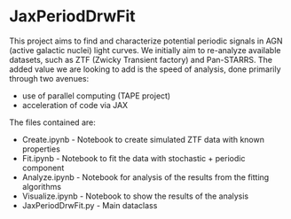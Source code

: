 # JaxPeriodDrwFit


This project aims to find and characterize potential periodic signals in AGN (active galactic nuclei) light curves. We initially aim to re-analyze available datasets, such as ZTF (Zwicky Transient factory) and Pan-STARRS. The added value we are looking to add is the speed of analysis, done primarily through two avenues:

* use of parallel computing (TAPE project)
* acceleration of code via JAX

The files contained are:
* Create.ipynb - Notebook to create simulated ZTF data with known properties
* Fit.ipynb - Notebook to fit the data with stochastic + periodic component
* Analyze.ipynb - Notebook for analysis of the results from the fitting algorithms
* Visualize.ipynb - Notebook to show the results of the analysis
* JaxPeriodDrwFit.py - Main dataclass 
